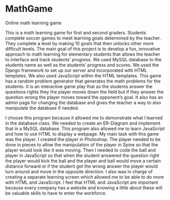 # MathGame
Online math learning game

This is a math learning game for first and second graders.  Students complete soccer games to meet learning goals determined by the teacher. They complete a level by making 10 goals that then unlocks other more difficult levels.  The main goal of this project is to develop a fun, innovative approach to math learning for elementary students that allows the teacher to interface and track students' progress. We used MySQL database to the students name as well as the students’ progress and scores. We used the Django framework to set up our server and incorporated with HTML templates.  We also used JavaScript within the HTML templates. 
This game has a random problem generator that generates the math problems for the students.  It is an interactive game play that as the students answer the questions rights they the player moves down the field but if they answer the question wrong the player moves toward the opponent’s goal.  It also has an admin page for changing the database and gives the teacher a way to also manipulate the database if needed. 

I choose this program because it allowed me to demonstrate what I learned in the database class.  We needed to create an ER-Diagram and implement that in a MySQL database.  This program also allowed me to learn JavaScript and how to use HTML to display a webpage.  My main task with this game was the player.  I created the player in Photoshop.  The player needed to be done in pieces to allow the manipulation of the player in Spine so that the player would look like it was moving.  Then I needed to code the ball and player in JavaScript so that when the student answered the question right the player would kick the ball and the player and ball would move a certain distance forward or if the student got the wrong answer the player would turn around and move in the opposite direction.  I also was in charge of creating a separate learning screen which allowed me to be able to do more with HTML and JavaScript.  I feel that HTML and JavaScript are important because every company has a website and knowing a little about these will be valuable skills to have to enter the workforce.  
 
